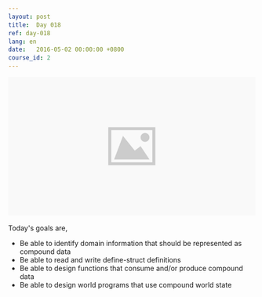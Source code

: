 ```yaml
---
layout: post
title:  Day 018
ref: day-018
lang: en
date:   2016-05-02 00:00:00 +0800
course_id: 2
---
```


![](/images/placeholder.png)

Today's goals are,

- Be able to identify domain information that should be represented as compound data
- Be able to read and write define-struct definitions
- Be able to design functions that consume and/or produce compound data
- Be able to design world programs that use compound world state
